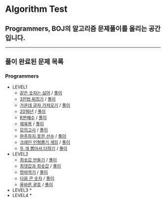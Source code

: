 # Algorithm Test
## Programmers, BOJ의 알고리즘 문제풀이를 올리는 공간입니다.

* * *
## 풀이 완료된 문제 목록
### Programmers
* LEVEL1
  * [같은 숫자는 싫어](https://programmers.co.kr/learn/courses/30/lessons/12906) / [풀이](./src/programmers/level1/P12906.java)
  * [3진법 뒤집기](https://programmers.co.kr/learn/courses/30/lessons/68935) / [풀이](./src/programmers/level1/P68935.java)
  * [가운데 글자 가져오기](https://programmers.co.kr/learn/courses/30/lessons/12903) / [풀이](./src/programmers/level1/P12903.java)
  * [2016년](https://programmers.co.kr/learn/courses/30/lessons/12901) / [풀이](./src/programmers/level1/P12901.java)
  * [K번째수](https://programmers.co.kr/learn/courses/30/lessons/42748) / [풀이](./src/programmers/level1/P42748.java)
  * [체육복](https://programmers.co.kr/learn/courses/30/lessons/42862) / [풀이](./src/programmers/level1/P42862.java)
  * [모의고사](https://programmers.co.kr/learn/courses/30/lessons/42840) / [풀이](./src/programmers/level1/P42840.java)
  * [완주하지 못한 선수](https://programmers.co.kr/learn/courses/30/lessons/42576) / [풀이](./src/programmers/level1/P42576.java)
  * [크레인 인형뽑기 게임](https://programmers.co.kr/learn/courses/30/lessons/64061) / [풀이](./src/programmers/level1/P64061.java)
  * [두 개 뽑아서 더하기](https://programmers.co.kr/learn/courses/30/lessons/68644) / [풀이](./src/programmers/level1/P68644.java)
* LEVEL2
  * [최솟값 만들기](https://programmers.co.kr/learn/courses/30/lessons/12941) / [풀이](./src/programmers/level2/P12941.java)
  * [최댓값과 최솟값](https://programmers.co.kr/learn/courses/30/lessons/12939) / [풀이](./src/programmers/level2/P12939.java)
  * [땅따먹기](https://programmers.co.kr/learn/courses/30/lessons/12913) / [풀이](./src/programmers/level2/P12913.java)
  * [다음 큰 숫자](https://programmers.co.kr/learn/courses/30/lessons/12911) / [풀이](./src/programmers/level2/P12911.java)
  * [올바른 괄호](https://programmers.co.kr/learn/courses/30/lessons/12909) / [풀이](./src/programmers/level2/P12909.java)
* LEVEL3
  * 
* LEVEL4
  *
    